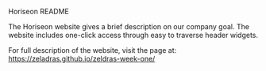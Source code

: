 Horiseon README 

The Horiseon website gives a brief description on our company goal. The website includes one-click access through easy to traverse header widgets.

For full description of the website, visit the page at: https://zeladras.github.io/zeldras-week-one/
